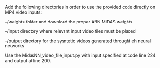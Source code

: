 Add the following directories in order to use the provided code directly on MP4 video inputs:

-/weights folder and download the proper ANN MiDAS weights

-/input directory where relevant input video files must be placed

-/output directory for the sysntetic videos generated throught eh neural networks

Use the MidasNN_video_file_input.py with input specified at code line 224 and output at line 200.
